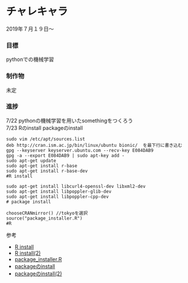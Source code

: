 # チャレキャラ
2019年７月１９日〜

### 目標
pythonでの機械学習
### 制作物
未定
### 進捗
7/22 pythonの機械学習を用いたsomethingをつくろう   
7/23 Rのinstall packageのinstall
```
sudo vim /etc/apt/sources.list
deb http://cran.ism.ac.jp/bin/linux/ubuntu bionic/  を最下行に書き込む
gpg --keyserver keyserver.ubuntu.com --recv-key E084DAB9
gpg -a --export E084DAB9 | sudo apt-key add -
sudo apt-get update
sudo apt-get install r-base
sudo apt-get install r-base-dev
#R install

sudo apt-get install libcurl4-openssl-dev libxml2-dev
sudo apt-get install libpoppler-glib-dev
sudo apt-get install libpoppler-cpp-dev
# package install

chooseCRANmirror() //tokyoを選択
source("package_installer.R")
#R
```
  参考
  + [R install](https://www.trifields.jp/install-r-in-ubuntu-1000)
  + [R install(2)](http://memopad.bitter.jp/blog/2018/07/08/ubuntu-18-04-%E3%81%B8%E3%81%AE-r-3-5-%E3%81%AE%E3%82%A4%E3%83%B3%E3%82%B9%E3%83%88%E3%83%BC%E3%83%AB/)
  + [package_installer.R](https://github.com/johnmyleswhite/ML_for_Hackers/blob/master/package_installer.R)
  + [packageのinstall](http://unageanu.hatenablog.com/entry/2016/01/09/175805)
  + [packageのinstall(2)](https://translate.google.com/translate?hl=ja&sl=en&u=https://stackoverflow.com/questions/47347272/error-installing-package-pdftools-in-r-server&prev=search)
